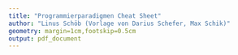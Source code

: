 ```yaml
---
title: "Programmierparadigmen Cheat Sheet"
author: "Linus Schöb (Vorlage von Darius Schefer, Max Schik)"
geometry: margin=1cm,footskip=0.5cm
output: pdf_document
---
```


